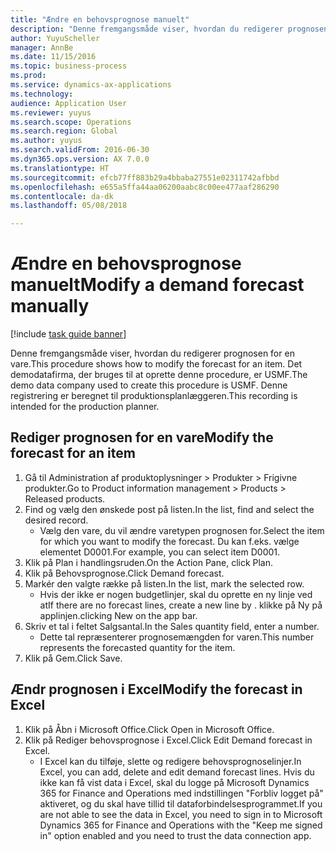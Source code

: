 ```yaml
--- 
title: "Ændre en behovsprognose manuelt"
description: "Denne fremgangsmåde viser, hvordan du redigerer prognosen for en vare."
author: YuyuScheller
manager: AnnBe
ms.date: 11/15/2016
ms.topic: business-process
ms.prod: 
ms.service: dynamics-ax-applications
ms.technology: 
audience: Application User
ms.reviewer: yuyus
ms.search.scope: Operations
ms.search.region: Global
ms.author: yuyus
ms.search.validFrom: 2016-06-30
ms.dyn365.ops.version: AX 7.0.0
ms.translationtype: HT
ms.sourcegitcommit: efcb77ff883b29a4bbaba27551e02311742afbbd
ms.openlocfilehash: e655a5ffa44aa06200aabc8c00ee477aaf286290
ms.contentlocale: da-dk
ms.lasthandoff: 05/08/2018

---
```

# <a name="modify-a-demand-forecast-manually"></a><span data-ttu-id="da2ab-103">Ændre en behovsprognose manuelt</span><span class="sxs-lookup"><span data-stu-id="da2ab-103">Modify a demand forecast manually</span></span>

[!include [task guide banner](../../includes/task-guide-banner.md)]

<span data-ttu-id="da2ab-104">Denne fremgangsmåde viser, hvordan du redigerer prognosen for en vare.</span><span class="sxs-lookup"><span data-stu-id="da2ab-104">This procedure shows how to modify the forecast for an item.</span></span> <span data-ttu-id="da2ab-105">Det demodatafirma, der bruges til at oprette denne procedure, er USMF.</span><span class="sxs-lookup"><span data-stu-id="da2ab-105">The demo data company used to create this procedure is USMF.</span></span> <span data-ttu-id="da2ab-106">Denne registrering er beregnet til produktionsplanlæggeren.</span><span class="sxs-lookup"><span data-stu-id="da2ab-106">This recording is intended for the production planner.</span></span> 


## <a name="modify-the-forecast-for-an-item"></a><span data-ttu-id="da2ab-107">Rediger prognosen for en vare</span><span class="sxs-lookup"><span data-stu-id="da2ab-107">Modify the forecast for an item</span></span>
1. <span data-ttu-id="da2ab-108">Gå til Administration af produktoplysninger > Produkter > Frigivne produkter.</span><span class="sxs-lookup"><span data-stu-id="da2ab-108">Go to Product information management > Products > Released products.</span></span>
2. <span data-ttu-id="da2ab-109">Find og vælg den ønskede post på listen.</span><span class="sxs-lookup"><span data-stu-id="da2ab-109">In the list, find and select the desired record.</span></span>
    * <span data-ttu-id="da2ab-110">Vælg den vare, du vil ændre varetypen prognosen for.</span><span class="sxs-lookup"><span data-stu-id="da2ab-110">Select the item for which you want to modify the forecast.</span></span> <span data-ttu-id="da2ab-111">Du kan f.eks. vælge elementet D0001.</span><span class="sxs-lookup"><span data-stu-id="da2ab-111">For example, you can select item D0001.</span></span>  
3. <span data-ttu-id="da2ab-112">Klik på Plan i handlingsruden.</span><span class="sxs-lookup"><span data-stu-id="da2ab-112">On the Action Pane, click Plan.</span></span>
4. <span data-ttu-id="da2ab-113">Klik på Behovsprognose.</span><span class="sxs-lookup"><span data-stu-id="da2ab-113">Click Demand forecast.</span></span>
5. <span data-ttu-id="da2ab-114">Markér den valgte række på listen.</span><span class="sxs-lookup"><span data-stu-id="da2ab-114">In the list, mark the selected row.</span></span>
    * <span data-ttu-id="da2ab-115">Hvis der ikke er nogen budgetlinjer, skal du oprette en ny linje ved at</span><span class="sxs-lookup"><span data-stu-id="da2ab-115">If there are no forecast lines, create a new line by  .</span></span> <span data-ttu-id="da2ab-116">klikke på Ny på applinjen.</span><span class="sxs-lookup"><span data-stu-id="da2ab-116">clicking New on the app bar.</span></span>  
6. <span data-ttu-id="da2ab-117">Skriv et tal i feltet Salgsantal.</span><span class="sxs-lookup"><span data-stu-id="da2ab-117">In the Sales quantity field, enter a number.</span></span>
    * <span data-ttu-id="da2ab-118">Dette tal repræsenterer prognosemængden for varen.</span><span class="sxs-lookup"><span data-stu-id="da2ab-118">This number represents the forecasted quantity for the item.</span></span>  
7. <span data-ttu-id="da2ab-119">Klik på Gem.</span><span class="sxs-lookup"><span data-stu-id="da2ab-119">Click Save.</span></span>

## <a name="modify-the-forecast-in-excel"></a><span data-ttu-id="da2ab-120">Ændr prognosen i Excel</span><span class="sxs-lookup"><span data-stu-id="da2ab-120">Modify the forecast in Excel</span></span>
1. <span data-ttu-id="da2ab-121">Klik på Åbn i Microsoft Office.</span><span class="sxs-lookup"><span data-stu-id="da2ab-121">Click Open in Microsoft Office.</span></span>
2. <span data-ttu-id="da2ab-122">Klik på Rediger behovsprognose i Excel.</span><span class="sxs-lookup"><span data-stu-id="da2ab-122">Click Edit Demand forecast in Excel.</span></span>
    * <span data-ttu-id="da2ab-123">I Excel kan du tilføje, slette og redigere behovsprognoselinjer.</span><span class="sxs-lookup"><span data-stu-id="da2ab-123">In Excel, you can add, delete and edit demand forecast lines.</span></span> <span data-ttu-id="da2ab-124">Hvis du ikke kan få vist data i Excel, skal du logge på Microsoft Dynamics 365 for Finance and Operations med indstillingen "Forbliv logget på" aktiveret, og du skal have tillid til dataforbindelsesprogrammet.</span><span class="sxs-lookup"><span data-stu-id="da2ab-124">If you are not able to see the data in Excel, you need to sign in to Microsoft Dynamics 365 for Finance and Operations with the "Keep me signed in" option enabled and you need to trust the data connection app.</span></span>  


